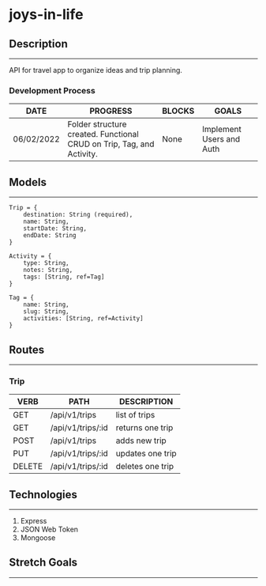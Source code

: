 # joys-in-life

## Description
***

API for travel app to organize ideas and trip planning.

### Development Process
   DATE 		 | 		  PROGRESS     |     BLOCKS 		 |  	 GOALS     |
------------ | ----------------- | --------------- | ------------- |
06/02/2022 | Folder structure created. Functional CRUD on Trip, Tag, and Activity. | None | Implement Users and Auth |

## Models
***

```
Trip = {
    destination: String (required),
    name: String,
    startDate: String,
    endDate: String
}

Activity = {
    type: String,
    notes: String,
    tags: [String, ref=Tag]
}

Tag = {
    name: String,
    slug: String,
    activities: [String, ref=Activity]
}
```

## Routes
***

### Trip
   VERB 		 | 		  PATH 		 |  	 DESCRIPTION
------------ | ------------- | -------------------
GET | /api/v1/trips | list of trips |
GET | /api/v1/trips/:id | returns one trip |
POST | /api/v1/trips | adds new trip |
PUT | /api/v1/trips/:id | updates one trip |
DELETE | /api/v1/trips/:id | deletes one trip |

## Technologies
***
1. Express
2. JSON Web Token
3. Mongoose

## Stretch Goals
***